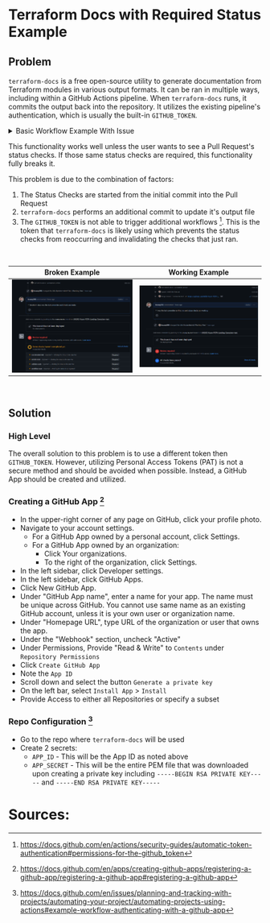 # Terraform Docs with Required Status Example

## Problem

`terraform-docs` is a free open-source utility to generate documentation from Terraform modules in various output formats. It can be ran in multiple ways, including within a GitHub Actions pipeline. When `terraform-docs` runs, it commits the output back into the repository. It utilizes the existing pipeline's authentication, which is usually the built-in `GITHUB_TOKEN`.

<details>

<summary>Basic Workflow Example With Issue</summary>

```yaml
   name: on pull request

on: [pull_request]

permissions:
  contents: write
  pull-requests: write

concurrency:
  group: ${{ github.workflow }}-${{ github.ref }}
  cancel-in-progress: true

jobs:
  plan:
    runs-on: ubuntu-latest
    name: run terraform plan
    env:
      GITHUB_TOKEN: ${{ github.token }}
    steps:
      - name: Checkout
        uses: actions/checkout@v3

      - name: terraform plan
        uses: dflook/terraform-plan@a8d7e66e63aff79825a46e3374c4fd66ff9ce543
        id: terraform-plan
        with:
          path: .
          var_file: |
            test/tfvars/ci.auto.tfvars

  docs:
    needs: plan
    runs-on: ubuntu-latest
    name: create readme
    steps:
      - uses: actions/checkout@v3
        with:
          ref: ${{ github.event.pull_request.head.ref }}

      - name: "terraform docs creation"
        id: "terraform-docs"
        uses: terraform-docs/gh-actions@cfde42f79b15256c71f4b79ae1d6acea0f689952
        with:
          working-dir: .
          config-file: ./test/terraform-docs/.terraform-docs.yml
          output-file: terraform-docs.md
          output-method: replace
          git-push: "true"
        continue-on-error: false
```

</details>

This functionality works well unless the user wants to see a Pull Request's status checks. If those same status checks are required, this functionality fully breaks it.

This problem is due to the combination of factors:

1. The Status Checks are started from the initial commit into the Pull Request
2. `terraform-docs` performs an additional commit to update it's output file
3. The `GITHUB_TOKEN` is not able to trigger additional workflows [^1]. This is the token that `terraform-docs` is likely using which prevents the status checks from reoccurring and invalidating the checks that just ran.

&nbsp;

| Broken Example                                          | Working Example                                          |
| ------------------------------------------------------- | -------------------------------------------------------- |
| ![Broken Example](./resources/images/BrokenExample.png) | ![Broken Example](./resources/images/WorkingExample.png) |

&nbsp;

## Solution

### High Level

The overall solution to this problem is to use a different token then `GITHUB_TOKEN`. However, utilizing Personal Access Tokens (PAT) is not a secure method and should be avoided when possible. Instead, a GitHub App should be created and utilized.

### Creating a GitHub App [^2]

- In the upper-right corner of any page on GitHub, click your profile photo.
- Navigate to your account settings.
  - For a GitHub App owned by a personal account, click Settings.
  - For a GitHub App owned by an organization:
    - Click Your organizations.
    - To the right of the organization, click Settings.
- In the left sidebar, click Developer settings.
- In the left sidebar, click GitHub Apps.
- Click New GitHub App.
- Under "GitHub App name", enter a name for your app. The name must be unique across GitHub. You cannot use same name as an existing GitHub account, unless it is your own user or organization name.
- Under "Homepage URL", type URL of the organization or user that owns the app.
- Under the "Webhook" section, uncheck "Active"
- Under Permissions, Provide "Read & Write" to `Contents` under `Repository Permissions`
- Click `Create GitHub App`
- Note the `App ID`
- Scroll down and select the button `Generate a private key`
- On the left bar, select `Install App` > `Install`
- Provide Access to either all Repositories or specify a subset

### Repo Configuration [^3]

- Go to the repo where `terraform-docs` will be used
- Create 2 secrets:
  - `APP_ID` - This will be the App ID as noted above
  - `APP_SECRET` - This will be the entire PEM file that was downloaded upon creating a private key including `-----BEGIN RSA PRIVATE KEY-----` and `-----END RSA PRIVATE KEY-----`

# Sources:

[^1]: https://docs.github.com/en/actions/security-guides/automatic-token-authentication#permissions-for-the-github_token
[^2]: https://docs.github.com/en/apps/creating-github-apps/registering-a-github-app/registering-a-github-app#registering-a-github-app
[^3]: https://docs.github.com/en/issues/planning-and-tracking-with-projects/automating-your-project/automating-projects-using-actions#example-workflow-authenticating-with-a-github-app
